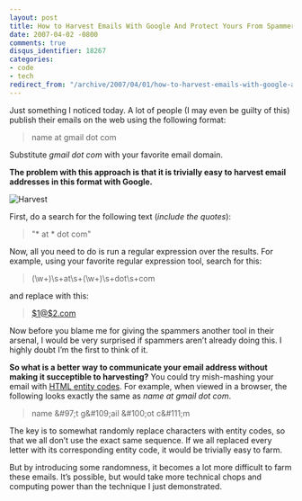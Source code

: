 ```yaml
---
layout: post
title: How to Harvest Emails With Google And Protect Yours From Spammers
date: 2007-04-02 -0800
comments: true
disqus_identifier: 18267
categories:
- code
- tech
redirect_from: "/archive/2007/04/01/how-to-harvest-emails-with-google-and-protect-yours-from.aspx/"
---
```


Just something I noticed today. A lot of people (I may even be guilty of
this) publish their emails on the web using the following format:

> name at gmail dot com

Substitute *gmail dot com* with your favorite email domain.

**The problem with this approach is that it is trivially easy to harvest
email addresses in this format with Google.**

![Harvest](https://haacked.com/images/haacked_com/WindowsLiveWriter/HowtoHarvestEmailsWithGoogle_10AB8/harvest%5B4%5D.jpg)

First, do a search for the following text (*include the quotes*):

> "\* at \* dot com"

Now, all you need to do is run a regular expression over the results.
For example, using your favorite regular expression tool, search for
this:

> (\\w+)\\s+at\\s+(\\w+)\\s+dot\\s+com

and replace with this:

> [\$1@\$2.com](mailto:$1@$2.com)

Now before you blame me for giving the spammers another tool in their
arsenal, I would be very surprised if spammers aren’t already doing
this. I highly doubt I’m the first to think of it.

**So what is a better way to communicate your email address without
making it succeptible to harvesting?** You could try mish-mashing your
email with [HTML entity
codes](http://www.w3schools.com/tags/ref_entities.asp "HTML Entity Codes").
For example, when viewed in a browser, the following looks exactly the
same as *name at gmail dot com*.

> name &\#97;t&nbsp;g&\#109;ail &\#100;ot&nbsp;c&\#111;m

The key is to somewhat randomly replace characters with entity codes, so
that we all don’t use the exact same sequence. If we all replaced every
letter with its corresponding entity code, it would be trivially easy to
farm.

But by introducing some randomness, it becomes a lot more difficult to
farm these emails. It’s possible, but would take more technical chops
and computing power than the technique I just demonstrated.


